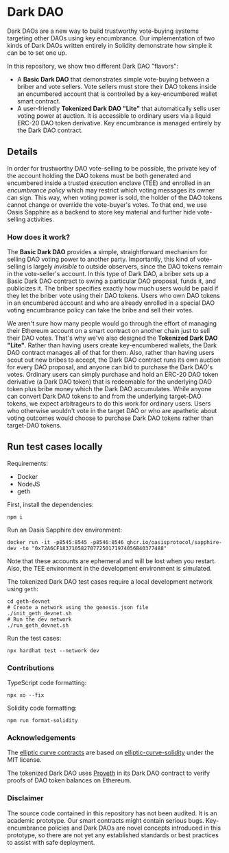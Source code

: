# Dark DAO
Dark DAOs are a new way to build trustworthy vote-buying systems targeting other
DAOs using key encumbrance. Our implementation of two kinds of Dark DAOs written
entirely in Solidity demonstrate how simple it can be to set one up.

In this repository, we show two different Dark DAO "flavors":
* A **Basic Dark DAO** that demonstrates simple vote-buying between a briber and vote sellers. Vote sellers must store their DAO tokens inside an encumbered account that is controlled by a key-encumbered wallet smart contract.
* A user-friendly **Tokenized Dark DAO "Lite"** that automatically sells user voting power at auction. It is accessible to ordinary users via a liquid ERC-20 DAO token derivative. Key encumbrance is managed entirely by the Dark DAO contract.

## Details
In order for trustworthy DAO vote-selling to be possible, the private key of the
account holding the DAO tokens must be both generated and encumbered inside a
trusted execution enclave (TEE) and enrolled in an *encumbrance policy* which
may restrict which voting messages its owner can sign. This way, when voting
power is sold, the holder of the DAO tokens cannot change or override the
vote-buyer's votes. To that end, we use Oasis Sapphire as a backend to store key
material and further hide vote-selling activities.

### How does it work?
The **Basic Dark DAO** provides a simple, straightforward mechanism for selling
DAO voting power to another party. Importantly, this kind of vote-selling is
largely *invisible* to outside observers, since the DAO tokens remain in the
vote-seller's account. In this type of Dark DAO, a briber sets up a Basic Dark
DAO contract to swing a particular DAO proposal, funds it, and publicizes it.
The briber specifies exactly how much users would be paid if they let the briber
vote using their DAO tokens. Users who own DAO tokens in an encumbered account
and who are already enrolled in a special DAO voting encumbrance policy can take
the bribe and sell their votes.

We aren't sure how many people would go through the effort of managing their
Ethereum account on a smart contract on another chain just to sell their DAO
votes. That's why we've also designed the **Tokenized Dark DAO "Lite"**. Rather
than having users create key-encumbered wallets, the Dark DAO contract manages
all of that for them. Also, rather than having users scout out new bribes to
accept, the Dark DAO contract runs its own auction for every DAO proposal, and
anyone can bid to purchase the Dark DAO's votes. Ordinary users can simply
purchase and hold an ERC-20 DAO token derivative (a Dark DAO token) that is
redeemable for the underlying DAO token plus bribe money which the Dark DAO
accumulates. While anyone can convert Dark DAO tokens to and from the underlying
target-DAO tokens, we expect arbitrageurs to do this work for ordinary users.
Users who otherwise wouldn't vote in the target DAO or who are apathetic about
voting outcomes would choose to purchase Dark DAO tokens rather than target-DAO
tokens.

## Run test cases locally
Requirements:
* Docker
* NodeJS
* geth

First, install the dependencies:
```
npm i
```

Run an Oasis Sapphire dev environment:
```
docker run -it -p8545:8545 -p8546:8546 ghcr.io/oasisprotocol/sapphire-dev -to "0x72A6CF1837105827077250171974056B40377488"
```

Note that these accounts are ephemeral and will be lost when you restart. Also, the TEE environment in the development environment is simulated.

The tokenized Dark DAO test cases require a local development network using `geth`:
```shell
cd geth-devnet
# Create a network using the genesis.json file
./init_geth_devnet.sh
# Run the dev network
./run_geth_devnet.sh
```

Run the test cases:
```shell
npx hardhat test --network dev
```

### Contributions
TypeScript code formatting:
```
npx xo --fix
```

Solidity code formatting:
```
npm run format-solidity
```

### Acknowledgements
The [elliptic curve contracts](contracts/elliptic-curve) are based on [elliptic-curve-solidity](https://github.com/witnet/elliptic-curve-solidity) under the MIT license.

The tokenized Dark DAO uses [Proveth](https://github.com/lorenzb/proveth) in its Dark DAO contract to verify proofs of DAO token balances on Ethereum.

### Disclaimer
The source code contained in this repository has not been audited. It is an
academic prototype. Our smart contracts might contain serious bugs.
Key-encumbrance policies and Dark DAOs are novel concepts introduced in this
prototype, so there are not yet any established standards or best practices to
assist with safe deployment.
